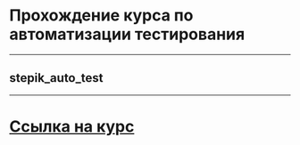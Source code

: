 # Прохождение курса по автоматизации тестирования

----

## stepik_auto_test

----
# [Ссылка на курс ](https://stepik.org/course/575/promo#toc "Кто навел, тот молодец")
